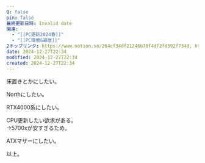 ```yaml
---
Q: false
pin: false
最終更新日時: Invalid date
関連:
  - "[[PC更新2024春]]"
  - "[[PC環境&遍歴]]"
2ホップリンク: https://www.notion.so/264cf34df21246b78f4df2fd592f734d, https://www.notion.so/526abee8ef61413abf3cc752e7f9770f,https://www.notion.so/10e1121f1cf680c4a8c5cecac6b48a9d, https://www.notion.so/1201121f1cf68035a870db26fd6eed98, https://www.notion.so/1201121f1cf680deb46eef35d04c268d, https://www.notion.so/1211121f1cf6802386d1fdf5fe0b03f4, https://www.notion.so/1d8438c238c44e1385993f33636f0fbd, https://www.notion.so/264cf34df21246b78f4df2fd592f734d, https://www.notion.so/4c21e168c38c4c40971d368dc1a63347, https://www.notion.so/5d3b6c787dd546cfbabeae3fa7311715, https://www.notion.so/61f07e380208485594fb69d25c212af8, https://www.notion.so/685ee866407a41babbd548581ebdcd8b
date: 2024-12-27T22:34
modified: 2024-12-27T22:34
created: 2024-12-27T22:34
---
```

  

床置きとかにしたい。

Northにしたい。

RTX4000系にしたい。

CPU更新したい欲求がある。  
→5700xが安すぎるため。  

ATXマザーにしたい。

  

以上。
